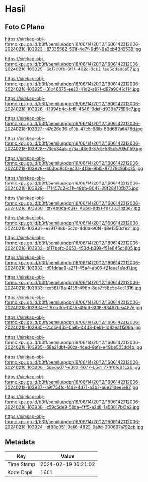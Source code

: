 # Hasil

## Foto C Plano

https://sirekap-obj-formc.kpu.go.id/b3ff/pemilu/pdpr/16/06/14/20/12/1606142012006-20240218-103923--87335562-531f-4e7f-9d5f-6a3cb4340539.jpg

https://sirekap-obj-formc.kpu.go.id/b3ff/pemilu/pdpr/16/06/14/20/12/1606142012006-20240218-103925--6d1769fb-6f14-462c-8eb2-1ae5cdad6a57.jpg

https://sirekap-obj-formc.kpu.go.id/b3ff/pemilu/pdpr/16/06/14/20/12/1606142012006-20240218-103925--31c46675-ee80-41d2-a971-d97a9047c114.jpg

https://sirekap-obj-formc.kpu.go.id/b3ff/pemilu/pdpr/16/06/14/20/12/1606142012006-20240218-103926--f3994b4c-fcf9-4546-9def-d939a77596c7.jpg

https://sirekap-obj-formc.kpu.go.id/b3ff/pemilu/pdpr/16/06/14/20/12/1606142012006-20240218-103927--47c26d36-d10b-47e5-98fb-89d687a6476d.jpg

https://sirekap-obj-formc.kpu.go.id/b3ff/pemilu/pdpr/16/06/14/20/12/1606142012006-20240218-103928--73ec34a5-e76a-43e3-87c5-535c5709d159.jpg

https://sirekap-obj-formc.kpu.go.id/b3ff/pemilu/pdpr/16/06/14/20/12/1606142012006-20240218-103928--b03bd8c0-e43a-413e-9b15-87779c96bc25.jpg

https://sirekap-obj-formc.kpu.go.id/b3ff/pemilu/pdpr/16/06/14/20/12/1606142012006-20240218-103929--171457d2-c11f-49bb-9049-28f284105b75.jpg

https://sirekap-obj-formc.kpu.go.id/b3ff/pemilu/pdpr/16/06/14/20/12/1606142012006-20240218-103930--df74b0ca-c0a7-406d-8d91-fe73331bd3e7.jpg

https://sirekap-obj-formc.kpu.go.id/b3ff/pemilu/pdpr/16/06/14/20/12/1606142012006-20240218-103931--e8917886-5c2d-4d0a-90f4-48e1350cfe21.jpg

https://sirekap-obj-formc.kpu.go.id/b3ff/pemilu/pdpr/16/06/14/20/12/1606142012006-20240218-103932--b117befc-3650-453d-b399-f51e845cb605.jpg

https://sirekap-obj-formc.kpu.go.id/b3ff/pemilu/pdpr/16/06/14/20/12/1606142012006-20240218-103932--d91ddaa9-a271-45a4-ab06-f21eee1a1ad1.jpg

https://sirekap-obj-formc.kpu.go.id/b3ff/pemilu/pdpr/16/06/14/20/12/1606142012006-20240218-103933--ee56f79a-4136-496b-8db7-58c5c4cd1316.jpg

https://sirekap-obj-formc.kpu.go.id/b3ff/pemilu/pdpr/16/06/14/20/12/1606142012006-20240218-103934--1f97cd55-0085-49d6-8f38-83497bea487e.jpg

https://sirekap-obj-formc.kpu.go.id/b3ff/pemilu/pdpr/16/06/14/20/12/1606142012006-20240218-103935--2ccce435-0a9b-44d8-beb1-1d8aeaf1509a.jpg

https://sirekap-obj-formc.kpu.go.id/b3ff/pemilu/pdpr/16/06/14/20/12/1606142012006-20240218-103935--68a21dbf-802a-4ced-9afe-e49be505dd4b.jpg

https://sirekap-obj-formc.kpu.go.id/b3ff/pemilu/pdpr/16/06/14/20/12/1606142012006-20240218-103936--5bede67f-e300-4077-b5c1-774f6fe93c2b.jpg

https://sirekap-obj-formc.kpu.go.id/b3ff/pemilu/pdpr/16/06/14/20/12/1606142012006-20240218-103937--a9f754fc-f4d9-4d71-a3b3-a6e21dee7e97.jpg

https://sirekap-obj-formc.kpu.go.id/b3ff/pemilu/pdpr/16/06/14/20/12/1606142012006-20240218-103938--c59c5de9-59da-4ff5-a2d8-1a58817b13a2.jpg

https://sirekap-obj-formc.kpu.go.id/b3ff/pemilu/pdpr/16/06/14/20/12/1606142012006-20240218-103924--df88c051-9e66-4823-9a9d-300697a792cb.jpg


## Metadata

| Key        | Value               |
| ---------- | ------------------- |
| Time Stamp | 2024-02-19 06:21:02 |
| Kode Dapil | 1601                |



